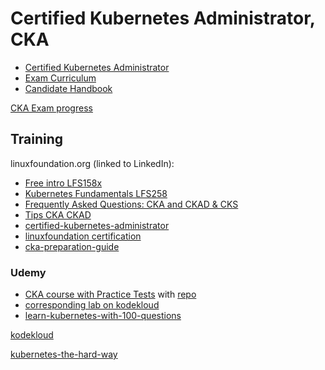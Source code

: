 # Certified Kubernetes Administrator, CKA

* [Certified Kubernetes Administrator](https://www.cncf.io/certification/cka/)
* [Exam Curriculum](https://github.com/cncf/curriculum)
* [Candidate Handbook](https://docs.linuxfoundation.org/tc-docs/certification/lf-handbook2)

[CKA Exam progress](https://trainingportal.linuxfoundation.org/learn/course/certified-kubernetes-administrator-cka/exam/exam)

## Training

linuxfoundation.org (linked to LinkedIn):
* [Free intro LFS158x](https://training.linuxfoundation.org/training/introduction-to-kubernetes/)
* [Kubernetes Fundamentals LFS258](https://training.linuxfoundation.org/training/kubernetes-fundamentals/)
* [Frequently Asked Questions: CKA and CKAD & CKS](https://docs.linuxfoundation.org/tc-docs/certification/faq-cka-ckad-cks)
* [Tips CKA CKAD](http://training.linuxfoundation.org/go/Important-Tips-CKA-CKAD)
* [certified-kubernetes-administrator](https://training.linuxfoundation.org/certification/certified-kubernetes-administrator-cka/)
* [linuxfoundation certification](https://trainingportal.linuxfoundation.org/learn/dashboard)
* [cka-preparation-guide](https://github.com/leandrocostam/cka-preparation-guide)

### Udemy

* [CKA course with Practice Tests](https://www.udemy.com/course/certified-kubernetes-administrator-with-practice-tests/)
with
[repo](https://github.com/kodekloudhub/certified-kubernetes-administrator-course)
* [corresponding lab on kodekloud](https://uklabs.kodekloud.com/courses/labs-certified-kubernetes-administrator-with-practice-tests/)
* [learn-kubernetes-with-100-questions](https://www.udemy.com/course/learn-kubernetes-with-100-questions/learn/lecture/40386944#overview)

[kodekloud](https://kodekloud.com/dashboard/)

[kubernetes-the-hard-way](https://github.com/mmumshad/kubernetes-the-hard-way)
